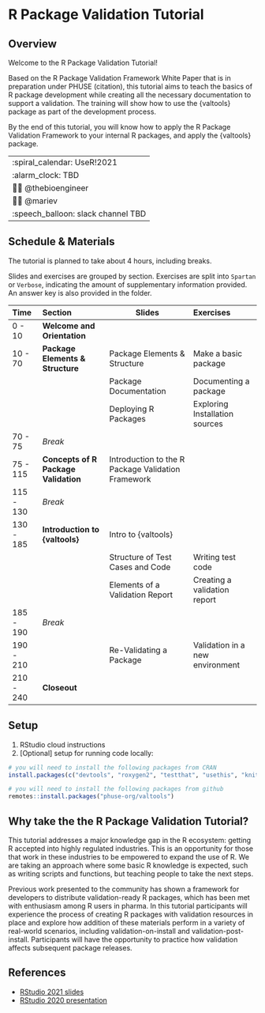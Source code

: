 
<!-- README.md is generated from README.Rmd. Please edit that file -->

# R Package Validation Tutorial

## Overview

Welcome to the R Package Validation Tutorial!

Based on the R Package Validation Framework White Paper that is in
preparation under PHUSE (citation), this tutorial aims to teach the
basics of R package development while creating all the necessary
documentation to support a validation. The training will show how to use
the {valtools} package as part of the development process.

By the end of this tutorial, you will know how to apply the R Package
Validation Framework to your internal R packages, and apply the
{valtools} package.

|                                     |
|-------------------------------------|
| :spiral\_calendar: UseR!2021        |
| :alarm\_clock: TBD                  |
| :technologist: @thebioengineer      |
| :technologist: @mariev              |
| :speech\_balloon: slack channel TBD |

## Schedule & Materials

The tutorial is planned to take about 4 hours, including breaks.

Slides and exercises are grouped by section. Exercises are split into
`Spartan` or `Verbose`, indicating the amount of supplementary
information provided. An answer key is also provided in the folder.

| Time      | Section                              | Slides                                             | Exercises                       |
|:----------|:-------------------------------------|----------------------------------------------------|:--------------------------------|
| 0 - 10    | **Welcome and Orientation**          |                                                    |                                 |
| 10 - 70   | **Package Elements & Structure**     | Package Elements & Structure                       | Make a basic package            |
|           |                                      | Package Documentation                              | Documenting a package           |
|           |                                      | Deploying R Packages                               | Exploring Installation sources  |
| 70 - 75   | *Break*                              |                                                    |                                 |
| 75 - 115  | **Concepts of R Package Validation** | Introduction to the R Package Validation Framework |                                 |
| 115 - 130 | *Break*                              |                                                    |                                 |
| 130 - 185 | **Introduction to {valtools}**       | Intro to {valtools}                                |                                 |
|           |                                      | Structure of Test Cases and Code                   | Writing test code               |
|           |                                      | Elements of a Validation Report                    | Creating a validation report    |
| 185 - 190 | *Break*                              |                                                    |                                 |
| 190 - 210 |                                      | Re-Validating a Package                            | Validation in a new environment |
| 210 - 240 | **Closeout**                         |                                                    |                                 |

## Setup

1.  RStudio cloud instructions
2.  \[Optional\] setup for running code locally:

``` r
# you will need to install the following packages from CRAN
install.packages(c("devtools", "roxygen2", "testthat", "usethis", "knitr"))

# you will need to install the following packages from github
remotes::install.packages("phuse-org/valtools")
```

## Why take the the R Package Validation Tutorial?

This tutorial addresses a major knowledge gap in the R ecosystem:
getting R accepted into highly regulated industries. This is an
opportunity for those that work in these industries to be empowered to
expand the use of R. We are taking an approach where some basic R
knowledge is expected, such as writing scripts and functions, but
teaching people to take the next steps.

Previous work presented to the community has shown a framework for
developers to distribute validation-ready R packages, which has been met
with enthusiasm among R users in pharma. In this tutorial participants
will experience the process of creating R packages with validation
resources in place and explore how addition of these materials perform
in a variety of real-world scenarios, including validation-on-install
and validation-post-install. Participants will have the opportunity to
practice how validation affects subsequent package releases.

## References

-   [RStudio 2021
    slides](https://thebioengineer.github.io/validation_studio_2021)
-   [RStudio 2020
    presentation](https://rstudio.com/resources/rstudioconf-2020/approaches-to-assay-processing-package-validation/)
